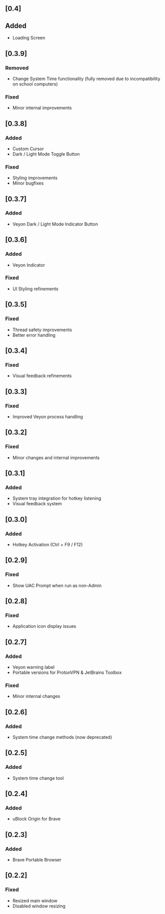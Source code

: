 ## [0.4]
## Added
- Loading Screen
## [0.3.9]
### Removed
- Change System Time functionality (fully removed due to incompatibility on school computers)
### Fixed
- Minor internal improvements
## [0.3.8]
### Added
- Custom Cursor
- Dark / Light Mode Toggle Button
### Fixed
- Styling improvements
- Minor bugfixes

## [0.3.7]
### Added
- Veyon Dark / Light Mode Indicator Button

## [0.3.6]
### Added
- Veyon Indicator
### Fixed
- UI Styling refinements

## [0.3.5]
### Fixed
- Thread safety improvements
- Better error handling

## [0.3.4]
### Fixed
- Visual feedback refinements

## [0.3.3]
### Fixed
- Improved Veyon process handling

## [0.3.2]
### Fixed
- Minor changes and internal improvements

## [0.3.1]
### Added
- System tray integration for hotkey listening
- Visual feedback system

## [0.3.0]
### Added
- Hotkey Activation (Ctrl + F9 / F12)

## [0.2.9]
### Fixed
- Show UAC Prompt when run as non-Admin

## [0.2.8]
### Fixed
- Application icon display issues

## [0.2.7]
### Added
- Veyon warning label
- Portable versions for ProtonVPN & JetBrains Toolbox
### Fixed
- Minor internal changes

## [0.2.6]
### Added
- System time change methods (now deprecated)

## [0.2.5]
### Added
- System time change tool

## [0.2.4]
### Added
- uBlock Origin for Brave

## [0.2.3]
### Added
- Brave Portable Browser

## [0.2.2]
### Fixed
- Resized main window
- Disabled window resizing